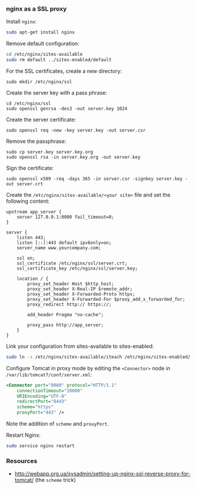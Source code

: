 ### nginx as a SSL proxy

Install `nginx`:

```bash
sudo apt-get install nginx
```

Remove default configuration:

```bash
cd /etc/nginx/sites-available
sudo rm default ../sites-enabled/default
```

For the SSL certificates, create a new directory:

```
sudo mkdir /etc/nginx/ssl
```

Create the server key with a pass phrase:

```
cd /etc/nginx/ssl
sudo openssl genrsa -des3 -out server.key 1024
```

Create the server certificate:

```
sudo openssl req -new -key server.key -out server.csr
```

Remove the passphrase:

```
sudo cp server.key server.key.org
sudo openssl rsa -in server.key.org -out server.key
```

Sign the certificate:

```
sudo openssl x509 -req -days 365 -in server.csr -signkey server.key -out server.crt
```

Create the `/etc/nginx/sites-available/<your site>` file and set the following content:

```
upstream app_server {
    server 127.0.0.1:8080 fail_timeout=0;
}

server {
    listen 443;
    listen [::]:443 default ipv6only=on;
    server_name www.yourcompany.com;

    ssl on;
    ssl_certificate /etc/nginx/ssl/server.crt;
    ssl_certificate_key /etc/nginx/ssl/server.key;

    location / {
        proxy_set_header Host $http_host;
        proxy_set_header X-Real-IP $remote_addr;
        proxy_set_header X-Forwarded-Proto https;
        proxy_set_header X-Forwarded-For $proxy_add_x_forwarded_for;
        proxy_redirect http:// https://;

        add_header Pragma "no-cache";

        proxy_pass http://app_server;
    }
}
```

Link your configuration from sites-available to sites-enabled:

```bash
sudo ln -s /etc/nginx/sites-available/iteach /etc/nginx/sites-enabled/
```

Configure Tomcat in proxy mode by editing the `<Connector>` node in `/var/lib/tomcat7/conf/server.xml`:

```xml
<Connector port="8080" protocol="HTTP/1.1"
    connectionTimeout="20000"
    URIEncoding="UTF-8"
    redirectPort="8443"
    scheme="https"
    proxyPort="443" />
```

Note the addition of `scheme` and `proxyPort`.

Restart Nginx:

```bash
sudo service nginx restart
```

### Resources
* http://webapp.org.ua/sysadmin/setting-up-nginx-ssl-reverse-proxy-for-tomcat/ (the `scheme` trick)